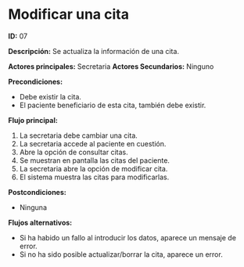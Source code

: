 # Modificar una cita

**ID:** 07

**Descripción:** Se actualiza la información de una cita.

**Actores principales:** Secretaria
**Actores Secundarios:** Ninguno

**Precondiciones:**
* Debe existir la cita.
* El paciente beneficiario de esta cita, también debe existir.

**Flujo principal:**
1. La secretaria debe cambiar una cita.
2. La secretaria accede al paciente en cuestión.
3. Abre la opción de consultar citas.
4. Se muestran en pantalla las citas del paciente.
5. La secretaria abre la opción de modificar cita.
6. El sistema muestra las citas para modificarlas.

**Postcondiciones:**

* Ninguna

**Flujos alternativos:**

* Si ha habido un fallo al introducir los datos, aparece un mensaje de error.
* Si no ha sido posible actualizar/borrar la cita, aparece un error.
